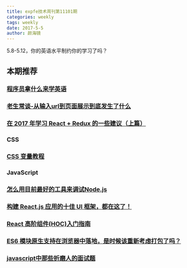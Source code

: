 ```yaml
---
title: expfe技术周刊第11101期
categories: weekly
tags: weekly
date: 2017-5-5
author: 颜海镜
---
```

5.8-5.12，你的英语水平制约你的学习了吗？

## 本期推荐
### [程序员拿什么来学英语](http://www.jianshu.com/p/5c3f19c78f25)

### [老生常谈-从输入url到页面展示到底发生了什么](http://www.cnblogs.com/xianyulaodi/p/6547807.html)

### [在 2017 年学习 React + Redux 的一些建议（上篇）](https://github.com/iuap-design/blog/issues/178)

<!-- more -->

### CSS
### [CSS 变量教程](http://www.ruanyifeng.com/blog/2017/05/css-variables.html)

### JavaScript
### [怎么用目前最好的工具来调试Node.js](http://zcfy.cc/article/how-to-debug-node-js-with-the-best-tools-available-risingstack-2710.html)

### [构建 React.js 应用的十佳 UI 框架，都在这了！](https://my.oschina.net/editorial-story/blog/897707)

### [React 高阶组件(HOC)入门指南](https://juejin.im/post/5914fb4a0ce4630069d1f3f6)

### [ES6 模块原生支持在浏览器中落地，是时候该重新考虑打包了吗？](https://juejin.im/post/590a990a5c497d005852cf61)

### [javascript中那些折磨人的面试题](https://segmentfault.com/a/1190000006129337)

